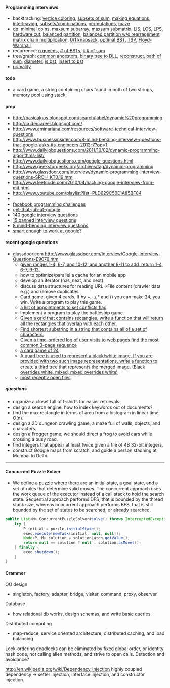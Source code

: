 #### Programming Interviews

* backtracking:
  [vertice coloring](http://www.youtube.com/watch?v=Cl3A_9hokjU),
  [subsets of sum](http://www.youtube.com/watch?v=WRT8kmFOQTw),
  [making equations](http://www.youtube.com/watch?v=14Jb7aycv3c), 
  [interleaving](http://www.youtube.com/watch?v=jspbN5bNPqM),
  [subsets/combinations](http://www.youtube.com/watch?v=p8SDPaX1wgw),
  [permutations](http://www.youtube.com/watch?v=MQcwxQK2DPA),
  [maze](http://www.youtube.com/watch?v=keb6rP07Yqg)
* dp: 
  [minimal coins](http://www.youtube.com/watch?v=GafjS0FfAC0),
  [maxsum subarray](http://www.youtube.com/watch?v=hXlv88ddcgw),
  [maxsum submatrix](http://www.youtube.com/watch?v=siaRlAtip9I),
  [LIS](http://www.youtube.com/watch?v=U-xOVWlcgmM),
  [LCS](http://www.youtube.com/watch?v=wJ-rP9hJXO0),
  [LPS](http://www.youtube.com/watch?v=Mbav2iuJ7xQ),
  [hardware cut](http://www.youtube.com/watch?v=U-09Gs6cbsQ),
  [balanced partition](http://www.youtube.com/watch?v=GdnpQY2j064),
  [balanced partition w/o rearragement](http://www.youtube.com/watch?v=ItF22I8f3Xs)
  [matrix chain multiplication](http://www.youtube.com/watch?v=GafjS0FfAC0),
  [0/1 knapsack](http://www.youtube.com/watch?v=UhFvK3uERGg),
  [optimal BST](http://www.youtube.com/watch?v=DEOebw3vmXs),
  [TSP](http://www.youtube.com/watch?v=aQB_Y9D5pdw),
  [Floyd-Warshall](http://www.youtube.com/watch?v=EMAoMMsA5Jg),
* recurrence: 
  [n queens](http://www.youtube.com/watch?v=p4_QnaTIxkQ),
  [# of BSTs](http://www.youtube.com/watch?v=UfA_v0VmiDg),
  [k # of sum](http://www.youtube.com/watch?v=B9C-UntuQ7c)
* tree/graph:
  [common ancestors](http://www.youtube.com/watch?v=LFjCr2yDJdc),
  [binary tree to DLL](http://www.youtube.com/watch?v=WJZtqZJpSlQ),
  [reconstruct](http://www.youtube.com/watch?v=PAYG5WEC1Gs),
  [path of sum](http://www.youtube.com/watch?v=CIxCP2qBITo),
  [diameter](http://www.youtube.com/watch?v=i9nVJDr4HmA),
  [is bst](http://www.youtube.com/watch?v=yGrotz7SQAI),
  [insert to bst](http://www.youtube.com/watch?v=49r2Lc07UV4)
* [primality](http://www.youtube.com/watch?v=wfo1cdvP9Cg)

#### todo

* a card game, a string containing chars found in both of two strings, memory pool using stack, 

#### prep

* http://basicalgos.blogspot.com/search/label/dynamic%20programming
* http://codercareer.blogspot.com/
* http://www.aminariana.com/resources/software-technical-interview-questions
* http://www.businessinsider.com/8-mind-bending-interview-questions-that-google-asks-its-engineers-2012-7?op=1
* http://www.dailyjobquestions.com/2011/10/02/dynamic-programming-algorithms-list/
* http://www.dailyjobquestions.com/google-questions.html
* http://www.geeksforgeeks.org/archives/tag/dynamic-programming
* http://www.glassdoor.com/Interview/dynamic-programming-interview-questions-SRCH_KT0,19.htm
* http://www.leetcode.com/2010/04/hacking-google-interview-from-mit.html
* http://www.youtube.com/playlist?list=PLD629C50E1A85BF84
* 
* [facebook programming challenges](https://facebook.interviewstreet.com/recruit/challenges)
* [get-that-job-at-google](http://steve-yegge.blogspot.com/2008/03/get-that-job-at-google.html)
* [140 google interview questions](http://www.impactinterview.com/2009/10/140-google-interview-questions/#software_engineer)
* [15 banned interview questions](http://www.businessinsider.com/15-banned-google-interview-questions-that-will-make-you-feel-stupid-2011-11)
* [8 mind-bending interview questions](http://www.businessinsider.com/8-mind-bending-interview-questions-that-google-asks-its-engineers-2012-7)
* [smart enough to work at google?](http://www.wired.co.uk/magazine/archive/2012/05/start/want-to-work-at-google?page=all)

#### recent google questions

* glassdoor.com http://www.glassdoor.com/Interview/Google-Interview-Questions-E9079.htm
  * [given ranges 1-4, 6-7, and 10-12, and another 9-11 to add, return 1-4, 6-7, 9-12.](http://www.glassdoor.com/Interview/Add-a-new-range-with-a-given-list-of-ranges-by-combining-the-new-range-instead-of-overlapping-For-example-1-4-6-7-10-QTN_319267.htm)
  * how to optimize/parallel a cache for an mobile app
  * develop an iterator (has_next, and next).
  * discuss data structures for reading URL->File content (crawler data e.g.) and remove duplicates.
  * Card game, given 4 cards. If by +,-,/,* and () you can make 24, you win. Write a program to play this game.
  * [a list of appointments to set conflicts flag](http://www.glassdoor.com/Interview/If-you-had-a-list-of-appointments-each-appointment-has-a-begin-time-an-end-time-and-a-boolean-hasConflict-how-would-yo-QTN_120704.htm)
  * Implement a program to play the battleship game.
  * [Given a grid that contains rectangles, write a function that will return all the rectangles that overlap with each other.](http://www.glassdoor.com/Interview/Given-a-grid-that-contains-rectangles-write-a-function-that-will-return-all-the-rectangles-that-overlap-with-each-other-QTN_99113.htm)
  * [Find shortest substring in a string that contains all of a set of characters.](http://www.glassdoor.com/Interview/Find-shortest-substring-in-a-string-that-contains-all-of-a-set-of-characters-QTN_66124.htm)
  * [Given a time-ordered log of user visits to web pages find the most common 3-page sequence](http://www.glassdoor.com/Interview/Given-a-time-ordered-log-of-user-visits-to-web-pages-find-the-most-common-3-page-sequence-QTN_32750.htm)
  * [a card game of 24](http://www.glassdoor.com/Interview/I-am-playing-a-card-game-called-24-Cards-ace-to-king-are-numbered-1-to-13-During-a-given-round-I-am-provided-four-cards-QTN_28514.htm)
  * [A quad tree is used to represent a black/white image. If you are provided with two such image representations, write a function to create a third tree that represents the merged image. (Black overrides white, mixed; mixed overrides white)](http://www.glassdoor.com/Interview/A-quad-tree-is-used-to-represent-a-black-white-image-If-you-are-provided-with-two-such-image-representations-write-a-func-QTN_28515.htm)
  * [most recently open files](http://www.glassdoor.com/Interview/-Describe-the-design-of-a-most-recently-used-list-such-as-the-Recent-Files-menu-in-Microsoft-Word-It-has-two-public-me-QTN_23133.htm)

##### questions

* organize a closet full of t-shirts for easier retrievals.
* design a search engine. how to index keywords out of documents?
* find the max rectangle in terms of area from a histogram in linear time, O(n).
* design a 2D dungeon crawling game; a maze full of walls, objects, and characters.
* design a Frogger game; we should direct a frog to avoid cars while crossing a busy road.
* find integers that appear at least twice given a file of 4B 32-bit integers.
* construct Google maps from scratch, and guide a person stadning at Mumbai to Delhi.

***

#### Concurrent Puzzle Solver

* We define a puzzle where there are an initial state, a goal state, and a set of rules that determine valid moves. The concurrent approach uses the work queue of the executor instead of a call stack to hold the search state. Sequential approach performs DFS, that is bounded by the thread stack size, whereas concurrent approach performs BFS, that is still bounded by the set of states to be searched, or already searched.

```java
public List<M> ConcurrentPuzzleSolver#solve() throws InterruptedException {
    try {
        P initial = puzzle.initialState();
        exec.execute(newTask(initial, null, null));
        Node<P, M> solution = solutionLatch.getValue();
        return null == solution ? null : solution.asMoves();
    } finally {
        exec.shutdown();
    }
}
```

#### Crammer

OO design
- singleton, factory, adapter, bridge, visiter, command, proxy, observer

Database
- how relational db works, design schemas, and write basic queries

Distributed computing
- map-reduce, service oriented architecture, distributed caching, and load balancing

Lock-ordering deadlocks can be eliminated by fixed global order, or identity hash code, not calling alien methods, and strive to open calls. Detection and avoidance?

http://en.wikipedia.org/wiki/Dependency_injection
highly coupled dependency -> setter injection, interface injection, and constructor injection.
